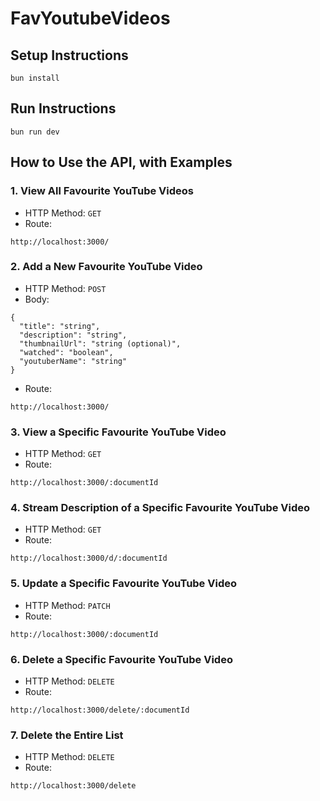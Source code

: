 # FavYoutubeVideos

## Setup Instructions
```
bun install
```
## Run Instructions
```
bun run dev
```
## How to Use the API, with Examples

### 1. View All Favourite YouTube Videos
- HTTP Method: `GET`
- Route:
 ``` 
 http://localhost:3000/ 
 ```


### 2. Add a New Favourite YouTube Video
- HTTP Method: `POST`
- Body:
```
{
  "title": "string",
  "description": "string",
  "thumbnailUrl": "string (optional)",
  "watched": "boolean",
  "youtuberName": "string"
}
```
- Route: 
 ``` 
 http://localhost:3000/ 
```


### 3. View a Specific Favourite YouTube Video
- HTTP Method: `GET`
- Route:
 ``` 
 http://localhost:3000/:documentId 
 ```

### 4. Stream Description of a Specific Favourite YouTube Video
- HTTP Method: `GET`
- Route:
 ``` 
 http://localhost:3000/d/:documentId
 ```

### 5. Update a Specific Favourite YouTube Video
- HTTP Method: `PATCH`
- Route:
 ``` 
 http://localhost:3000/:documentId
 ```
### 6. Delete a Specific Favourite YouTube Video
- HTTP Method: `DELETE`
- Route:
 ``` 
 http://localhost:3000/delete/:documentId
 ```
### 7. Delete the Entire List
- HTTP Method: `DELETE`
- Route:
 ``` 
 http://localhost:3000/delete
 ```
